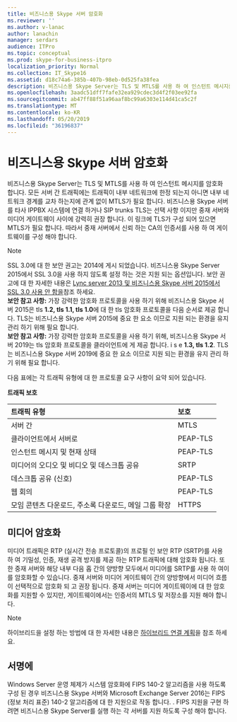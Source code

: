 ```yaml
---
title: 비즈니스용 Skype 서버 암호화
ms.reviewer: ''
ms.author: v-lanac
author: lanachin
manager: serdars
audience: ITPro
ms.topic: conceptual
ms.prod: skype-for-business-itpro
localization_priority: Normal
ms.collection: IT_Skype16
ms.assetid: d18c74a6-385b-407b-98eb-0d525fa38fea
description: 비즈니스용 Skype Server는 TLS 및 MTLS를 사용 하 여 인스턴트 메시지를 암호화 합니다. 모든 서버 간 트래픽에는 트래픽이 내부 네트워크에 한정 되는지 아니면 내부 네트워크 경계를 교차 하는지에 관계 없이 MTLS가 필요 합니다. 비즈니스용 Skype 서버를 타사 IPPBX 시스템에 연결 하는 경우 SIP trunks TLS는 선택 사항 이지만 중재 서버와 미디어 게이트웨이 사이에 강력히 권장 됩니다. 이 링크에 TLS가 구성 되어 있으면 MTLS가 필요 합니다. 따라서 중재 서버에서 신뢰 하는 CA의 인증서를 사용 하 여 게이트웨이를 구성 해야 합니다.
ms.openlocfilehash: 3aadc51dff7fafe32ea929cdec3d4f2f03ee92fa
ms.sourcegitcommit: ab47ff88f51a96aaf8bc99a6303e114d41ca5c2f
ms.translationtype: MT
ms.contentlocale: ko-KR
ms.lasthandoff: 05/20/2019
ms.locfileid: "36196837"
---
```

# <a name="encryption-for-skype-for-business-server"></a>비즈니스용 Skype 서버 암호화
 
비즈니스용 Skype Server는 TLS 및 MTLS를 사용 하 여 인스턴트 메시지를 암호화 합니다. 모든 서버 간 트래픽에는 트래픽이 내부 네트워크에 한정 되는지 아니면 내부 네트워크 경계를 교차 하는지에 관계 없이 MTLS가 필요 합니다. 비즈니스용 Skype 서버를 타사 IPPBX 시스템에 연결 하거나 SIP trunks TLS는 선택 사항 이지만 중재 서버와 미디어 게이트웨이 사이에 강력히 권장 합니다. 이 링크에 TLS가 구성 되어 있으면 MTLS가 필요 합니다. 따라서 중재 서버에서 신뢰 하는 CA의 인증서를 사용 하 여 게이트웨이를 구성 해야 합니다.
  
> [!NOTE]
> SSL 3.0에 대 한 보안 권고는 2014에 게시 되었습니다. 비즈니스용 Skype Server 2015에서 SSL 3.0을 사용 하지 않도록 설정 하는 것은 지원 되는 옵션입니다. 보안 권고에 대 한 자세한 내용은 [Lync server 2013 및 비즈니스용 Skype 서버 2015에서 SSL 3.0 사용 안 함을](https://blogs.technet.microsoft.com/uclobby/2014/10/22/disabling-ssl-3-0-in-lync-server-2013/)참조 하세요.<br/>
**보안 참고 사항:** 가장 강력한 암호화 프로토콜을 사용 하기 위해 비즈니스용 Skype 서버 2015은 tls **1.2, tls 1.1, tls 1.0**에 대 한 tls 암호화 프로토콜을 다음 순서로 제공 합니다. TLS는 비즈니스용 Skype 서버 2015에 중요 한 요소 이므로 지원 되는 환경을 유지 관리 하기 위해 필요 합니다.<br/>
**보안 참고 사항:** 가장 강력한 암호화 프로토콜을 사용 하기 위해, 비즈니스용 Skype 서버 2019는 tls 암호화 프로토콜을 클라이언트에 게 제공 합니다. i s e **1.3, tls 1.2**. TLS는 비즈니스용 Skype 서버 2019에 중요 한 요소 이므로 지원 되는 환경을 유지 관리 하기 위해 필요 합니다. 
  
다음 표에는 각 트래픽 유형에 대 한 프로토콜 요구 사항이 요약 되어 있습니다. 
  
**트래픽 보호**

|**트래픽 유형**|**보호**|
|:-----|:-----|
|서버 간  <br/> |MTLS  <br/> |
|클라이언트에서 서버로  <br/> |PEAP-TLS  <br/> |
|인스턴트 메시지 및 현재 상태  <br/> |PEAP-TLS  <br/> |
|미디어의 오디오 및 비디오 및 데스크톱 공유  <br/> |SRTP  <br/> |
|데스크톱 공유 (신호)  <br/> |PEAP-TLS  <br/> |
|웹 회의  <br/> |PEAP-TLS  <br/> |
|모임 콘텐츠 다운로드, 주소록 다운로드, 메일 그룹 확장  <br/> |HTTPS  <br/> |
   
## <a name="media-encryption"></a>미디어 암호화

미디어 트래픽은 RTP (실시간 전송 프로토콜)의 프로필 인 보안 RTP (SRTP)를 사용 하 여 기밀성, 인증, 재생 공격 방지를 제공 하는 RTP 트래픽에 대해 암호화 됩니다. 또한 중재 서버와 해당 내부 다음 홉 간의 양방향 모두에서 미디어를 SRTP를 사용 하 여이를 암호화할 수 있습니다. 중재 서버와 미디어 게이트웨이 간의 양방향에서 미디어 흐름이 선택적으로 암호화 되 고 권장 됩니다. 중재 서버는 미디어 게이트웨이에 대 한 암호화를 지원할 수 있지만, 게이트웨이에서는 인증서의 MTLS 및 저장소를 지원 해야 합니다.
  
> [!NOTE]
> 하이브리드을 설정 하는 방법에 대 한 자세한 내용은 [하이브리드 연결 계획](../../../SfbHybrid/hybrid/plan-hybrid-connectivity.md?toc=/SkypeForBusiness/sfbhybridtoc/toc.json)을 참조 하세요.
  
## <a name="fips"></a>서명에

Windows Server 운영 체제가 시스템 암호화에 FIPS 140-2 알고리즘을 사용 하도록 구성 된 경우 비즈니스용 Skype 서버와 Microsoft Exchange Server 2016는 FIPS (정보 처리 표준) 140-2 알고리즘에 대 한 지원으로 작동 합니다. . FIPS 지원을 구현 하려면 비즈니스용 Skype Server를 실행 하는 각 서버를 지원 하도록 구성 해야 합니다.
  

